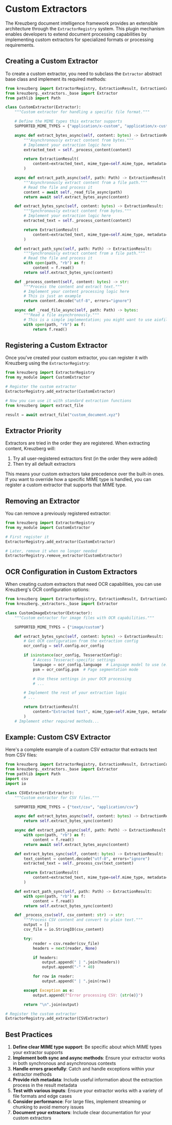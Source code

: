 # Custom Extractors

The Kreuzberg document intelligence framework provides an extensible architecture through the `ExtractorRegistry` system. This plugin mechanism enables developers to extend document processing capabilities by implementing custom extractors for specialized formats or processing requirements.

## Creating a Custom Extractor

To create a custom extractor, you need to subclass the `Extractor` abstract base class and implement its required methods:

```python
from kreuzberg import ExtractorRegistry, ExtractionResult, ExtractionConfig
from kreuzberg._extractors._base import Extractor
from pathlib import Path

class CustomExtractor(Extractor):
    """Custom extractor for handling a specific file format."""

    # Define the MIME types this extractor supports
    SUPPORTED_MIME_TYPES = {"application/x-custom", "application/x-custom-format"}

    async def extract_bytes_async(self, content: bytes) -> ExtractionResult:
        """Asynchronously extract content from bytes."""
        # Implement your extraction logic here
        extracted_text = self._process_content(content)

        return ExtractionResult(
            content=extracted_text, mime_type=self.mime_type, metadata={"extractor": "CustomExtractor"}
        )

    async def extract_path_async(self, path: Path) -> ExtractionResult:
        """Asynchronously extract content from a file path."""
        # Read the file and process it
        content = await self._read_file_async(path)
        return await self.extract_bytes_async(content)

    def extract_bytes_sync(self, content: bytes) -> ExtractionResult:
        """Synchronously extract content from bytes."""
        # Implement your extraction logic here
        extracted_text = self._process_content(content)

        return ExtractionResult(
            content=extracted_text, mime_type=self.mime_type, metadata={"extractor": "CustomExtractor"}
        )

    def extract_path_sync(self, path: Path) -> ExtractionResult:
        """Synchronously extract content from a file path."""
        # Read the file and process it
        with open(path, "rb") as f:
            content = f.read()
        return self.extract_bytes_sync(content)

    def _process_content(self, content: bytes) -> str:
        """Process the content and extract text."""
        # Implement your content processing logic here
        # This is just an example
        return content.decode("utf-8", errors="ignore")

    async def _read_file_async(self, path: Path) -> bytes:
        """Read a file asynchronously."""
        # This is a simple implementation; you might want to use aiofiles in practice
        with open(path, "rb") as f:
            return f.read()
```

## Registering a Custom Extractor

Once you've created your custom extractor, you can register it with Kreuzberg using the `ExtractorRegistry`:

```python
from kreuzberg import ExtractorRegistry
from my_module import CustomExtractor

# Register the custom extractor
ExtractorRegistry.add_extractor(CustomExtractor)

# Now you can use it with standard extraction functions
from kreuzberg import extract_file

result = await extract_file("custom_document.xyz")
```

## Extractor Priority

Extractors are tried in the order they are registered. When extracting content, Kreuzberg will:

1. Try all user-registered extractors first (in the order they were added)
1. Then try all default extractors

This means your custom extractors take precedence over the built-in ones. If you want to override how a specific MIME type is handled, you can register a custom extractor that supports that MIME type.

## Removing an Extractor

You can remove a previously registered extractor:

```python
from kreuzberg import ExtractorRegistry
from my_module import CustomExtractor

# First register it
ExtractorRegistry.add_extractor(CustomExtractor)

# Later, remove it when no longer needed
ExtractorRegistry.remove_extractor(CustomExtractor)
```

## OCR Configuration in Custom Extractors

When creating custom extractors that need OCR capabilities, you can use Kreuzberg's OCR configuration options:

```python
from kreuzberg import ExtractorRegistry, ExtractionResult, ExtractionConfig, TesseractConfig, PSMMode
from kreuzberg._extractors._base import Extractor

class CustomImageExtractor(Extractor):
    """Custom extractor for image files with OCR capabilities."""

    SUPPORTED_MIME_TYPES = {"image/custom"}

    def extract_bytes_sync(self, content: bytes) -> ExtractionResult:
        # Get OCR configuration from the extraction config
        ocr_config = self.config.ocr_config

        if isinstance(ocr_config, TesseractConfig):
            # Access Tesseract-specific settings
            language = ocr_config.language  # Language model to use (e.g., "eng", "deu")
            psm = ocr_config.psm  # Page segmentation mode

            # Use these settings in your OCR processing
            # ...

        # Implement the rest of your extraction logic
        # ...

        return ExtractionResult(
            content="Extracted text", mime_type=self.mime_type, metadata={"ocr_engine": "tesseract"}
        )
    # Implement other required methods...
```

## Example: Custom CSV Extractor

Here's a complete example of a custom CSV extractor that extracts text from CSV files:

```python
from kreuzberg import ExtractorRegistry, ExtractionResult, ExtractionConfig
from kreuzberg._extractors._base import Extractor
from pathlib import Path
import csv
import io

class CSVExtractor(Extractor):
    """Custom extractor for CSV files."""

    SUPPORTED_MIME_TYPES = {"text/csv", "application/csv"}

    async def extract_bytes_async(self, content: bytes) -> ExtractionResult:
        return self.extract_bytes_sync(content)

    async def extract_path_async(self, path: Path) -> ExtractionResult:
        with open(path, "rb") as f:
            content = f.read()
        return await self.extract_bytes_async(content)

    def extract_bytes_sync(self, content: bytes) -> ExtractionResult:
        text_content = content.decode("utf-8", errors="ignore")
        extracted_text = self._process_csv(text_content)

        return ExtractionResult(
            content=extracted_text, mime_type=self.mime_type, metadata={"extractor": "CSVExtractor", "format": "csv"}
        )

    def extract_path_sync(self, path: Path) -> ExtractionResult:
        with open(path, "rb") as f:
            content = f.read()
        return self.extract_bytes_sync(content)

    def _process_csv(self, csv_content: str) -> str:
        """Process CSV content and convert to plain text."""
        output = []
        csv_file = io.StringIO(csv_content)

        try:
            reader = csv.reader(csv_file)
            headers = next(reader, None)

            if headers:
                output.append(" | ".join(headers))
                output.append("-" * 40)

            for row in reader:
                output.append(" | ".join(row))

        except Exception as e:
            output.append(f"Error processing CSV: {str(e)}")

        return "\n".join(output)

# Register the custom extractor
ExtractorRegistry.add_extractor(CSVExtractor)
```

## Best Practices

1. **Define clear MIME type support**: Be specific about which MIME types your extractor supports
1. **Implement both sync and async methods**: Ensure your extractor works in both synchronous and asynchronous contexts
1. **Handle errors gracefully**: Catch and handle exceptions within your extractor methods
1. **Provide rich metadata**: Include useful information about the extraction process in the result metadata
1. **Test with various inputs**: Ensure your extractor works with a variety of file formats and edge cases
1. **Consider performance**: For large files, implement streaming or chunking to avoid memory issues
1. **Document your extractors**: Include clear documentation for your custom extractors
